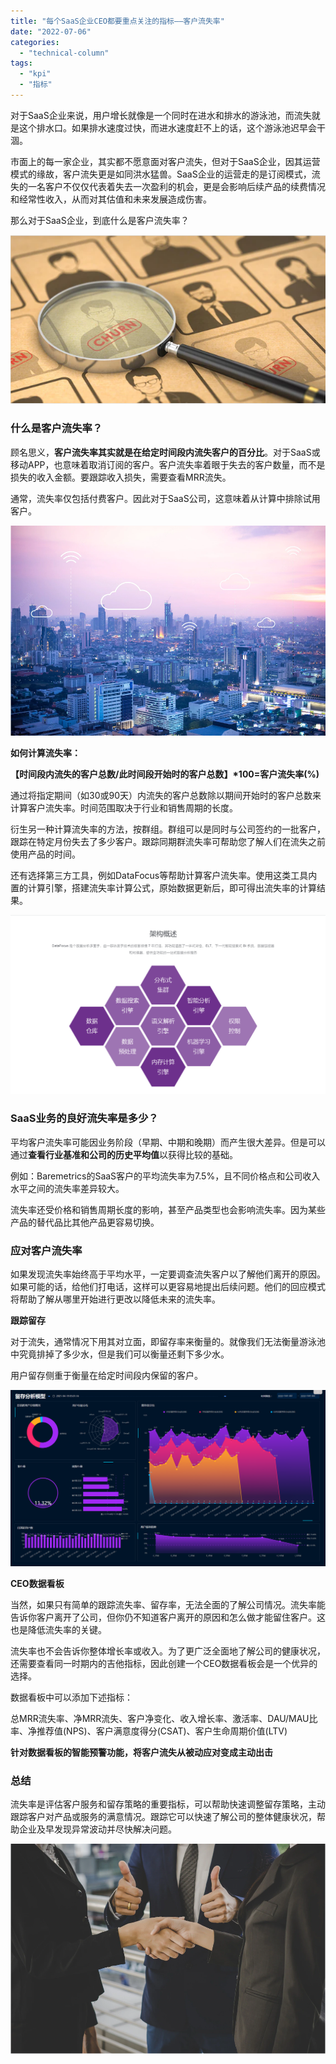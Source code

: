 ```yaml
---
title: "每个SaaS企业CEO都要重点关注的指标——客户流失率"
date: "2022-07-06"
categories: 
  - "technical-column"
tags: 
  - "kpi"
  - "指标"
---
```


对于SaaS企业来说，用户增长就像是一个同时在进水和排水的游泳池，而流失就是这个排水口。如果排水速度过快，而进水速度赶不上的话，这个游泳池迟早会干涸。

市面上的每一家企业，其实都不愿意面对客户流失，但对于SaaS企业，因其运营模式的缘故，客户流失更是如同洪水猛兽。SaaS企业的运营走的是订阅模式，流失的一名客户不仅仅代表着失去一次盈利的机会，更是会影响后续产品的续费情况和经常性收入，从而对其估值和未来发展造成伤害。

那么对于SaaS企业，到底什么是客户流失率？

![流失02.png](images/1657119543-02-png.png)

### **什么是客户流失率？**

顾名思义，**客户流失率其实就是在给定时间段内流失客户的百分比**。对于SaaS或移动APP，也意味着取消订阅的客户。客户流失率着眼于失去的客户数量，而不是损失的收入金额。要跟踪收入损失，需要查看MRR流失。

通常，流失率仅包括付费客户。因此对于SaaS公司，这意味着从计算中排除试用客户。

![SAAS.png](images/1657119548-saas-png.png)

**如何计算流失率：**

**【时间段内流失的客户总数/此时间段开始时的客户总数】\*100=客户流失率(%)**

通过将指定期间（如30或90天）内流失的客户总数除以期间开始时的客户总数来计算客户流失率。时间范围取决于行业和销售周期的长度。

衍生另一种计算流失率的方法，按群组。群组可以是同时与公司签约的一批客户，跟踪在特定月份失去了多少客户。跟踪同期群流失率可帮助您了解人们在流失之前使用产品的时间。

还有选择第三方工具，例如DataFocus等帮助计算客户流失率。使用这类工具内置的计算引擎，搭建流失率计算公式，原始数据更新后，即可得出流失率的计算结果。

![mmexport1655947896132.png](images/1657119554-mmexport1655947896132-png.png)

### **SaaS业务的良好流失率是多少？**

平均客户流失率可能因业务阶段（早期、中期和晚期）而产生很大差异。但是可以通过**查看行业基准和公司的历史平均值**以获得比较的基础。

例如：Baremetrics的SaaS客户的平均流失率为7.5%，且不同价格点和公司收入水平之间的流失率差异较大。

流失率还受价格和销售周期长度的影响，甚至产品类型也会影响流失率。因为某些产品的替代品比其他产品更容易切换。

### **应对客户流失率**

如果发现流失率始终高于平均水平，一定要调查流失客户以了解他们离开的原因。如果可能的话，给他们打电话，这样可以更容易地提出后续问题。他们的回应模式将帮助了解从哪里开始进行更改以降低未来的流失率。

**跟踪留存**

对于流失，通常情况下用其对立面，即留存率来衡量的。就像我们无法衡量游泳池中究竟排掉了多少水，但是我们可以衡量还剩下多少水。

用户留存侧重于衡量在给定时间段内保留的客户。

![留存.png](images/1657119557-png.png)

**CEO数据看板**

当然，如果只有简单的跟踪流失率、留存率，无法全面的了解公司情况。流失率能告诉你客户离开了公司，但你仍不知道客户离开的原因和怎么做才能留住客户。这也是降低流失率的关键。

流失率也不会告诉你整体增长率或收入。为了更广泛全面地了解公司的健康状况，还需要查看同一时期内的吉他指标，因此创建一个CEO数据看板会是一个优异的选择。

数据看板中可以添加下述指标：

总MRR流失率、净MRR流失、客户净变化、收入增长率、激活率、DAU/MAU比率、净推荐值(NPS)、客户满意度得分(CSAT)、客户生命周期价值(LTV)

**针对数据看板的智能预警功能，将客户流失从被动应对变成主动出击**

### **总结**

流失率是评估客户服务和留存策略的重要指标，可以帮助快速调整留存策略，主动跟踪客户对产品或服务的满意情况。跟踪它可以快速了解公司的整体健康状况，帮助企业及早发现异常波动并尽快解决问题。

![客户.png](images/1657119565-png.png)
